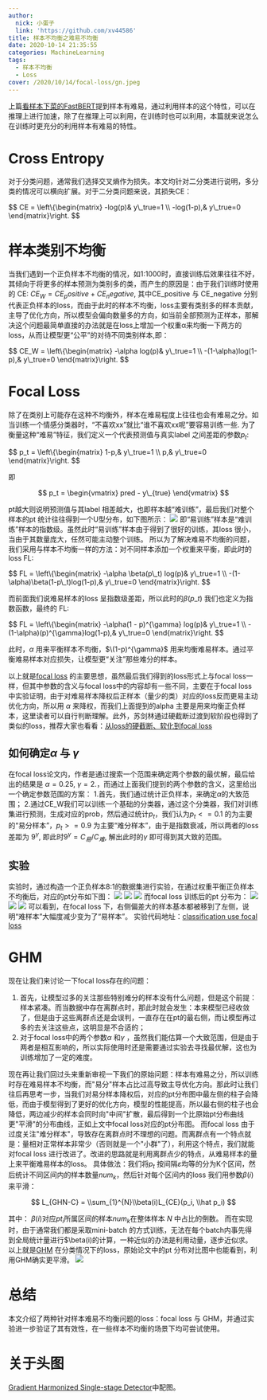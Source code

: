 ```yaml
---
author:
  nick: 小蛋子
  link: 'https://github.com/xv44586'
title: 样本不均衡之难易不均衡
date: 2020-10-14 21:35:55
categories: MachineLearning
tags:
  - 样本不均衡
  - Loss
cover: /2020/10/14/focal-loss/gn.jpeg 
---
```

<!-- toc -->
上篇[看样本下菜的FastBERT](https://xv44586.github.io/2020/09/25/fastbert/)提到样本有难易，通过利用样本的这个特性，可以在推理上进行加速，除了在推理上可以利用，在训练时也可以利用，本篇就来说怎么在训练时更充分的利用样本有难易的特性。

# Cross Entropy
对于分类问题，通常我们选择交叉熵作为损失。本文均针对二分类进行说明，多分类的情况可以横向扩展。对于二分类问题来说，其损失CE：

$$
CE = \\left\\{\\begin{matrix}
 -log(p)& y\\_true=1  \\\\ 
 -log(1-p),& y\\_true=0 
\\end{matrix}\\right.
$$

# 样本类别不均衡
当我们遇到一个正负样本不均衡的情况，如1:1000时，直接训练后效果往往不好，其倾向于将更多的样本预测为类别多的类，而产生的原因是：由于我们训练时使用的 CE:
$CE_W = CE_positive + CE_negative$, 其中CE_positive 与 CE_negative 分别代表正负样本的loss，而由于此时的样本不均衡，loss主要有类别多的样本贡献，主导了优化方向，所以模型会偏向数量多的方向，如当前全部预测为正样本，那解决这个问题最简单直接的办法就是在loss上增加一个权重α来均衡一下两方的loss，从而让模型更“公平”的对待不同类别样本,即：

$$
CE_W = \\left\\{\begin{matrix}
 -\\alpha log(p)& y\\_true=1  \\\\ 
 -(1-\\alpha)log(1-p),& y\\_true=0 
\\end{matrix}\\right.
$$
 
# Focal Loss
除了在类别上可能存在这种不均衡外，样本在难易程度上往往也会有难易之分。如当训练一个情感分类器时，“不喜欢xx”就比“谁不喜欢xx呢”要容易训练一些. 为了衡量这种“难易”特征，我们定义一个代表预测值与真实label 之间差距的参数$p_t$:

$$
p_t = \\left\\{\\begin{matrix}
 1-p,& y\\_true=1  \\\\ 
 p,& y\\_true=0 
\\end{matrix}\\right.
$$

即

$$
p_t = \begin{vmatrix}
pred - y\_{true}
\end{vmatrix}
$$

pt越大则说明预测值与其label 相差越大，也即样本越“难训练”，最后我们对整个样本的pt 统计往往得到一个U型分布，如下图所示：
![](/2020/10/14/focal-loss/a1.png)
即“易训练”样本是“难训练”样本的指数级。虽然此时“易训练”样本由于得到了很好的训练，其loss 很小，当由于其数量庞大，任然可能主动整个训练。
所以为了解决难易不均衡的问题，我们采用与样本不均衡一样的方法：对不同样本添加一个权重来平衡，即此时的loss FL:
 
$$
FL = \\left\\{\\begin{matrix}
 -\\alpha \\beta(p\\_t) log(p)& y\\_true=1  \\\\ 
 -(1-\\alpha)\\beta(1-p\\_t)log(1-p),& y\\_true=0 
\\end{matrix}\\right.
$$

而前面我们说难易样本的loss 呈指数级差距，所以此时的$\beta(p\_t)$ 我们也定义为指数函数，最终的 FL:

$$
FL = \\left\\{\\begin{matrix}
 -\\alpha(1 - p)^{\\gamma} log(p)& y\\_true=1  \\\\ 
 -(1-\\alpha)(p)^{\\gamma}log(1-p),& y\\_true=0 
\\end{matrix}\\right.
$$

此时，$\alpha$ 用来平衡样本不均衡，$\(1-p)^{\gamma}$ 用来均衡难易样本。通过平衡难易样本对应损失，让模型更“关注”那些难分的样本。

以上就是[focal loss](https://arxiv.org/pdf/1708.02002.pdf) 的主要思想，虽然最后我们得到的loss形式上与focal loss一样，但其中参数的含义与focal loss中的内容却有一些不同，主要在于focal loss 中实验证明，由于对难易样本降权后正样本（量少的类）对应的loss反而更易主动优化方向，所以用 $\alpha$ 来降权，而我们上面提到的alpha 主要是用来均衡正负样本，这里读者可以自行判断理解。此外，苏剑林通过硬截断过渡到软阶段也得到了类似的loss，推荐大家也看看：[从loss的硬截断、软化到focal loss ](https://spaces.ac.cn/archives/4733)

## 如何确定$\alpha$ 与 $\gamma$
在focal loss论文内，作者是通过搜索一个范围来确定两个参数的最优解，最后给出的结果是 $\alpha = 0.25$, $\gamma=2.$，而通过上面我们提到的两个参数的含义，这里给出一个确定参数范围的方案：
1.首先，我们通过统计正负样本，来确定$\alpha$的大致范围；
2.通过CE_W我们可以训练一个基础的分类器，通过这个分类器，我们对训练集进行预测，生成对应的prob，然后通过统计$p_t$，我们认为$p_t<=0.1$ 的为主要的“易分样本”，${p_t>=0.9}$ 为主要“难分样本”，由于是指数衰减，所以两者的loss 差距为 $9^\gamma$, 即此时$9^\gamma=C_易/C_难$, 解出此时的$\gamma$ 即可得到其大致的范围。

## 实验
实验时，通过构造一个正负样本8:1的数据集进行实验，在通过权重平衡正负样本不均衡后，对应的pt分布如下图：
![](/2020/10/14/focal-loss/a1.png)
![](/2020/10/14/focal-loss/p1.png)
![](/2020/10/14/focal-loss/n1.png)
而focal loss 训练后的pt 分布为：
![](/2020/10/14/focal-loss/a2.png)
![](/2020/10/14/focal-loss/p2.png)
![](/2020/10/14/focal-loss/n2.png)
可以看到，在focal loss 下，右侧偏差大的样本基本都被移到了左侧，说明“难样本”大幅度减少变为了“易样本”。
实验代码地址：[classification use focal loss](https://github.com/xv44586/toolkit4nlp/blob/master/examples/classification_focal_loss.py)

# GHM
现在让我们来讨论一下focal loss存在的问题：
1. 首先，让模型过多的关注那些特别难分的样本没有什么问题，但是这个前提：样本紧凑。而当数据中存在离群点时，那此时就会发生：本来模型已经收敛了，但是由于这些离群点还是会误判，一直存在在pt的最右侧，而让模型再过多的去关注这些点，这明显是不合适的；
2. 对于focal loss中的两个参数$\alpha$ 和$\gamma$ ，虽然我们能估算一个大致范围，但是由于两者是相互影响的，所以实际使用时还是需要通过实验去寻找最优解，这也为训练增加了一定的难度。

现在再让我们回过头来重新审视一下我们的原始问题：样本有难易之分，所以训练时存在难易样本不均衡，而"易分"样本占比过高导致主导优化方向。那此时让我们往后再思考一步，当我们对易分样本降权后，对应的pt分布图中最左侧的柱子会降低，而由于模型得到了更好的优化方向，模型的性能提高，所以最右侧的柱子也会降低，两边减少的样本会同时向"中间"扩散，最后得到一个比原始pt分布曲线更"平滑"的分布曲线，正如上文中focal loss对应的pt分布图。
而focal loss 由于过度关注"难分样本"，导致存在离群点时不理想的问题。而离群点有一个特点就是：量相对正常样本非常少（否则就是一个"小群"了），利用这个特点，我们就能对focal loss 进行改进了。改进的思路就是利用离群点少的特点，从难易样本的量上来平衡难易样本的loss。
具体做法：我们将$p_t$ 按间隔$\varepsilon$均等的分为K个区间，然后统计不同区间内的样本数量$num_k$，然后针对每个区间内的loss 我们用参数$\beta(i)$ 来平滑：

$$
L_{GHN-C} = \\sum_{1}^{N}\\beta(i)L_{CE}(p_i,  \\hat p_i)
$$

其中：
$\beta(i)$对应$pt_i$所属区间的样本$num_k$在整体样本 $N$ 中占比的倒数。
而在实现时，由于通常我们都是采取mini-batch 的方式训练，无法在每个batch内事先得到全局统计量进行$\beta(i)的计算，一种近似的办法是利用动量，逐步近似求。
以上就是[GHM](http://arxiv.org/abs/1811.05181) 在分类情况下的loss，原始论文中的pt 分布对比图中也能看到，利用GHM确实更平滑。
![](/2020/10/14/focal-loss/gn.jpeg) 

# 总结
本文介绍了两种针对样本难易不均衡问题的loss：focal loss 与 GHM，并通过实验进一步验证了其有效性，在一些样本不均衡的场景下均可尝试使用。

# 关于头图
[Gradient Harmonized Single-stage Detector](https://arxiv.org/pdf/1811.05181.pdf)中配图。